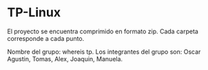 # TP-Linux

El proyecto se encuentra comprimido en formato zip. Cada carpeta corresponde a cada punto. 

Nombre del grupo: whereis tp. 
Los integrantes del grupo son:
Oscar Agustin, 
Tomas,
Alex,
Joaquin,
Manuela. 





